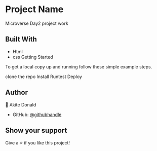 
# Project Name

Microverse Day2 project work


## Built With

- Html
- css
Getting Started


To get a local copy up and running follow these simple example steps.

clone the repo
Install 
Runtest
Deploy

## Author

👤 Akite Donald

- GitHub: [@githubhandle](https://github.com/quavo19)



## Show your support

Give a ⭐️ if you like this project!

